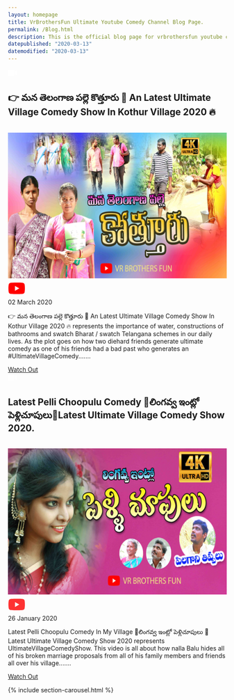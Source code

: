 ```yaml
---
layout: homepage
title: VrBrothersFun Ultimate Youtube Comedy Channel Blog Page.
permalink: /Blog.html
description: This is the official blog page for vrbrothersfun youtube channel which was owned by venkateswarlu azmira from kothur village of warangal rural district of telangana state. This channel contains skits which generates ultimate village comedy show forever.
datepublished: "2020-03-13"
datemodified: "2020-03-13"
---
```



<div id="timeline">
	<!-- Timeline Item, copy from here to create various boxes -->
	<div class="timeline-item">
		<!--Icon inside the circle-->
		<div class="timeline-icon">
<svg id="Layer_1" style="width: 21px; height: 21px;" class="" fill="white" viewBox="0 0 576 512"><path d="M336.2 64H47.8C21.4 64 0 85.4 0 111.8v288.4C0 426.6 21.4 448 47.8 448h288.4c26.4 0 47.8-21.4 47.8-47.8V111.8c0-26.4-21.4-47.8-47.8-47.8zm189.4 37.7L416 177.3v157.4l109.6 75.5c21.2 14.6 50.4-.3 50.4-25.8V127.5c0-25.4-29.1-40.4-50.4-25.8z"/></svg>
		</div>
		<!-- Content from timeline box and position (right or left)-->
		<div class="timeline-content left w3-card-24">
			<h2 class="w3-blue w3-large"><b>👉 మన తెలంగాణ పల్లె కొత్తూరు 🚀 An Latest Ultimate Village Comedy Show In Kothur Village 2020 🔥</b></h2>
<br>
<span class="w3-container w3-block w3-padding-0 w3-display-container">
<a href="https://www.vrbrothersfun.com/Blog/mana_telangana_palle_kothur_ultimate_village_comedy_show.html" target="_blank" rel="noopener"> <img src="/upload/mana_telangana_palle_kothur.jpg" alt="mana-telangana-palle-kothur" title="mana-telangana-palle-kothur" class="w3-image w3-padding-0" style="background-color: lightgrey"> </a>
<span class="w3-display-middle"><svg style="width: 40px; height: 40px;" fill="#FF0000" viewBox="0 0 576 512"><path d="M549.655 124.083c-6.281-23.65-24.787-42.276-48.284-48.597C458.781 64 288 64 288 64S117.22 64 74.629 75.486c-23.497 6.322-42.003 24.947-48.284 48.597-11.412 42.867-11.412 132.305-11.412 132.305s0 89.438 11.412 132.305c6.281 23.65 24.787 41.5 48.284 47.821C117.22 448 288 448 288 448s170.78 0 213.371-11.486c23.497-6.321 42.003-24.171 48.284-47.821 11.412-42.867 11.412-132.305 11.412-132.305s0-89.438-11.412-132.305zm-317.51 213.508V175.185l142.739 81.205-142.739 81.201z"/></svg></span>
<div class="w3-tag w3-khaki w3-display-topleft">02 March 2020</div>
</span>
			<p class="w3-medium">
				👉 మన తెలంగాణ పల్లె కొత్తూరు  🚀 An Latest Ultimate Village Comedy Show In Kothur Village 2020 🔥 represents the importance of water, constructions of bathrooms and swatch Bharat / swatch Telangana schemes in our daily lives. As the plot goes on how two diehard friends generate ultimate comedy as one of his friends had a bad past who generates an #UltimateVillageComedy.......
			</p>
			<a href="https://www.vrbrothersfun.com/Blog/mana_telangana_palle_kothur_ultimate_village_comedy_show.html"><span class="w3-button w3-black w3-card-2 w3-block">Watch Out</span></a>
		</div>
	</div>
	<div class="timeline-item">
		<!--Icon inside the circle-->
		<div class="timeline-icon">
<svg id="Layer_1" style="width: 21px; height: 21px;" class="" fill="white" viewBox="0 0 576 512"><path d="M336.2 64H47.8C21.4 64 0 85.4 0 111.8v288.4C0 426.6 21.4 448 47.8 448h288.4c26.4 0 47.8-21.4 47.8-47.8V111.8c0-26.4-21.4-47.8-47.8-47.8zm189.4 37.7L416 177.3v157.4l109.6 75.5c21.2 14.6 50.4-.3 50.4-25.8V127.5c0-25.4-29.1-40.4-50.4-25.8z"/></svg>
		</div>
		<!-- Content from timeline box and position (right or left)-->
		<div class="timeline-content right w3-card-24">
			<h2 class="w3-blue w3-large"><b>Latest Pelli Choopulu Comedy 🚀లింగవ్వ ఇంట్లో పెళ్లిచూపులు🚩Latest Ultimate Village Comedy Show 2020.</b></h2>
<br>
<span class="w3-container w3-block w3-padding-0 w3-display-container">
<a href="Blog/latest_pellichoopulu_comedy.html" target="_blank" rel="noopener"> <img src="/upload/pellichoopulu_comedy_show.jpg" class="w3-image w3-padding-0" style="background-color: lightgrey"> </a>
<span class="w3-display-middle"><svg style="width: 40px; height: 40px; opacity: .8;" fill="#FF0000" viewBox="0 0 576 512"><path d="M549.655 124.083c-6.281-23.65-24.787-42.276-48.284-48.597C458.781 64 288 64 288 64S117.22 64 74.629 75.486c-23.497 6.322-42.003 24.947-48.284 48.597-11.412 42.867-11.412 132.305-11.412 132.305s0 89.438 11.412 132.305c6.281 23.65 24.787 41.5 48.284 47.821C117.22 448 288 448 288 448s170.78 0 213.371-11.486c23.497-6.321 42.003-24.171 48.284-47.821 11.412-42.867 11.412-132.305 11.412-132.305s0-89.438-11.412-132.305zm-317.51 213.508V175.185l142.739 81.205-142.739 81.201z"/></svg></span>
<div class="w3-tag w3-khaki w3-display-topleft">26 January 2020</div>
</span>
			<p class="w3-medium">
				Latest Pelli Choopulu Comedy In My Village 🚀లింగవ్వ ఇంట్లో పెళ్లిచూపులు 🚩 Latest Ultimate Village Comedy Show 2020 represents UltimateVillageComedyShow. This video is all about how nalla Balu hides all of his broken marriage proposals from all of his family members and friends all over his village.......
			</p>
			<a href="Blog/latest_pellichoopulu_comedy.html" rel="noopener" target="_blank"><span class="w3-button w3-black w3-card-2 w3-block">Watch Out</span></a>
		</div>
	</div>
</div>

{% include section-carousel.html %}
